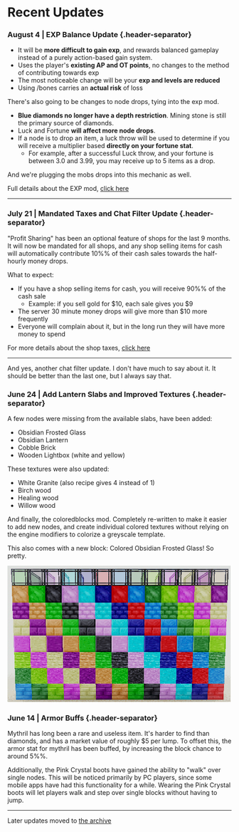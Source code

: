 # Recent Updates

### August 4 | EXP Balance Update {.header-separator}

- It will be **more difficult to gain exp**, and rewards balanced gameplay instead of a purely action-based gain system.
- Uses the player's **existing AP and OT points**, no changes to the method of contributing towards exp
- The most noticeable change will be your **exp and levels are reduced**
- Using /bones carries an **actual risk** of loss

There's also going to be changes to node drops, tying into the exp mod. 

- **Blue diamonds no longer have a depth restriction**. Mining stone is still the primary source of diamonds.
- Luck and Fortune **will affect more node drops**. 
- If a node is to drop an item, a luck throw will be used to determine if you will receive a multiplier based **directly on your fortune stat**. 
  - For example, after a successful Luck throw, and your fortune is between 3.0 and 3.99, you may receive up to 5 items as a drop.

And we're plugging the mobs drops into this mechanic as well.

Full details about the EXP mod, [click here](/pages/exp.html)

___

### July 21 | Mandated Taxes and Chat Filter Update {.header-separator}

"Profit Sharing" has been an optional feature of shops for the last 9 months. It will now be mandated for all shops, and any shop selling items for cash will automatically contribute 10%% of their cash sales towards the half-hourly money drops.

What to expect:

  - If you have a shop selling items for cash, you will receive 90%% of the cash sale
    - Example: if you sell gold for $10, each sale gives you $9
  - The server 30 minute money drops will give more than $10 more frequently
  - Everyone will complain about it, but in the long run they will have more money to spend

For more details about the shop taxes, [click here](/pages/economy.html)

___

And yes, another chat filter update. I don't have much to say about it. It should be better than the last one, but I always say that.

### June 24 | Add Lantern Slabs and Improved Textures {.header-separator}

A few nodes were missing from the available slabs, have been added:

- Obsidian Frosted Glass
- Obsidian Lantern
- Cobble Brick
- Wooden Lightbox (white and yellow)

These textures were also updated:

- White Granite (also recipe gives 4 instead of 1)
- Birch wood
- Healing wood
- Willow wood

And finally, the coloredblocks mod. Completely re-written to make it easier to add new nodes, and create individual colored textures without relying on the engine modifiers to colorize a greyscale template.

This also comes with a new block: Colored Obsidian Frosted Glass! So pretty.

![Screenshot of Colored Blocks](/images/other/game_textures/Screenshot_2025-06-24_11-09-16.png)


### June 14 | Armor Buffs {.header-separator}

Mythril has long been a rare and useless item. It's harder to find than diamonds, and has a market value of roughly $5 per lump. To offset this, the armor stat for mythril has been buffed, by increasing the block chance to around 5%%.

Additionally, the Pink Crystal boots have gained the ability to "walk" over single nodes. This will be noticed primarily by PC players, since some mobile apps have had this functionality for a while. Wearing the Pink Crystal boots will let players walk and step over single blocks without having to jump.


___

Later updates moved to [the archive](/pages/archive/index.html)

